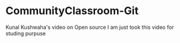 # CommunityClassroom-Git
Kunal Kushwaha's video on Open source
I am just took this video for studing purpuse
